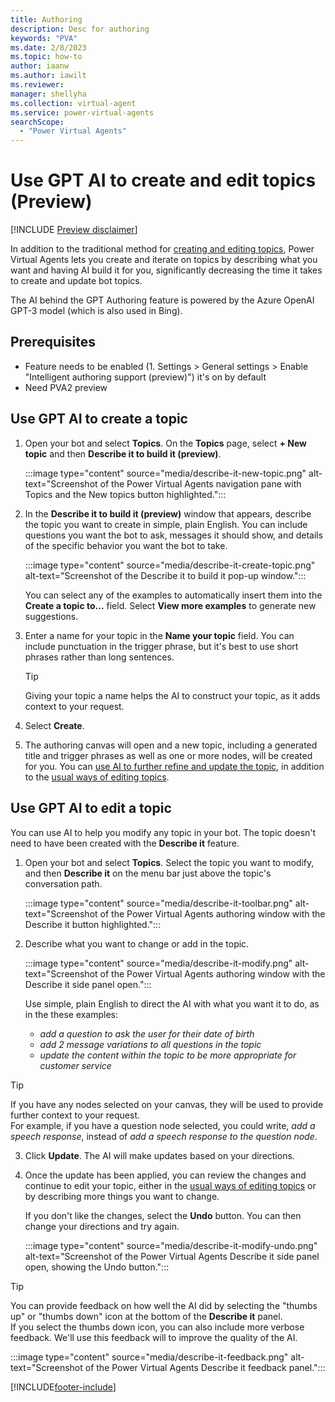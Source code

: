 ```yaml
---
title: Authoring
description: Desc for authoring
keywords: "PVA"
ms.date: 2/8/2023
ms.topic: how-to
author: iaanw
ms.author: iawilt
ms.reviewer: 
manager: shellyha
ms.collection: virtual-agent
ms.service: power-virtual-agents
searchScope:
  - "Power Virtual Agents"
---
```


# Use GPT AI to create and edit topics (Preview)

[!INCLUDE [Preview disclaimer](includes/cc-beta-prerelease-disclaimer.md)]


<!-- TODO
- [ ] Connect to intro and hub (when written...)
- [ ] Check all naming/branding wording (desciptive vs named)
- [x] Add mgmt proc
- [x] Get lims
- [ ] Edit prereqs
-->

In addition to the traditional method for [creating and editing topics](../authoring-create-edit-topics.md), Power Virtual Agents lets you create and iterate on topics by describing what you want and having AI build it for you, significantly decreasing the time it takes to create and update bot topics.

The AI behind the GPT Authoring feature is powered by the Azure OpenAI GPT-3 model (which is also used in Bing).

## Prerequisites
- Feature needs to be enabled (1. Settings > General settings > Enable "Intelligent authoring support (preview)") it's on by default
- Need PVA2 preview

## Use GPT AI to create a topic

1. Open your bot and select **Topics**. On the **Topics** page, select **+ New topic** and then **Describe it to build it (preview)**.

    :::image type="content" source="media/describe-it-new-topic.png" alt-text="Screenshot of the Power Virtual Agents navigation pane with Topics and the New topics button highlighted.":::

2. In the **Describe it to build it (preview)** window that appears, describe the topic you want to create in simple, plain English. You can include questions you want the bot to ask, messages it should show, and details of the specific behavior you want the bot to take.

    :::image type="content" source="media/describe-it-create-topic.png" alt-text="Screenshot of the Describe it to build it pop-up window.":::
   
    You can select any of the examples to automatically insert them into the **Create a topic to...** field. Select **View more examples** to generate new suggestions. 

3. Enter a name for your topic in the **Name your topic** field. You can include punctuation in the trigger phrase, but it's best to use short phrases rather than long sentences.
   
   > [!TIP]
   > 
   > Giving your topic a name helps the AI to construct your topic, as it adds context to your request. 
   
4. Select **Create**.
   
5. The authoring canvas will open and a new topic, including a generated title and trigger phrases as well as one or more nodes, will be created for you. You can [use AI to further refine and update the topic](#use-gpt-ai-to-edit-a-topic), in addition to the [usual ways of editing topics](../authoring-create-edit-topics.md).


## Use GPT AI to edit a topic

You can use AI to help you modify any topic in your bot. The topic doesn't need to have been created with the **Describe it** feature.

1. Open your bot and select **Topics**. Select the topic you want to modify, and then **Describe it** on the menu bar just above the topic's conversation path.

    :::image type="content" source="media/describe-it-toolbar.png" alt-text="Screenshot of the Power Virtual Agents authoring window with the Describe it button highlighted.":::
   
2. Describe what you want to change or add in the topic. 

    :::image type="content" source="media/describe-it-modify.png" alt-text="Screenshot of the Power Virtual Agents authoring window with the Describe it side panel open.":::

    Use simple, plain English to direct the AI with what you want it to do, as in the these examples:

    - _add a question to ask the user for their date of birth_
    - _add 2 message variations to all questions in the topic_
    - _update the content within the topic to be more appropriate for customer service_

> [!TIP]
>
>If you have any nodes selected on your canvas, they will be used to provide further context to your request.  
>For example, if you have a question node selected, you could write, _add a speech response_, instead of _add a speech response to the question node_.

3. Click **Update**. The AI will make updates based on your directions.
   
4. Once the update has been applied, you can review the changes and continue to edit your topic, either in the [usual ways of editing topics](../authoring-create-edit-topics.md) or by describing more things you want to change. 
    
    If you don't like the changes, select the **Undo** button. You can then change your directions and try again.

    :::image type="content" source="media/describe-it-modify-undo.png" alt-text="Screenshot of the Power Virtual Agents Describe it side panel open, showing the Undo button.":::

> [!TIP]
>  
> You can provide feedback on how well the AI did by selecting the "thumbs up" or "thumbs down" icon at the bottom of the **Describe it** panel.  
> If you select the thumbs down icon, you can also include more verbose feedback. We'll use this feedback will to improve the quality of the AI.
>  
> :::image type="content" source="media/describe-it-feedback.png" alt-text="Screenshot of the Power Virtual Agents Describe it feedback panel.":::


[!INCLUDE[footer-include](includes/footer-banner.md)]